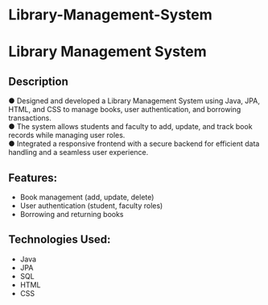 # Library-Management-System
# Library Management System

## Description
● Designed and developed a Library Management System using Java, JPA, HTML, and CSS to manage books, user authentication, and borrowing transactions.  
● The system allows students and faculty to add, update, and track book records while managing user roles.  
● Integrated a responsive frontend with a secure backend for efficient data handling and a seamless user experience.

## Features:
- Book management (add, update, delete)
- User authentication (student, faculty roles)
- Borrowing and returning books

## Technologies Used:
- Java
- JPA
- SQL
- HTML
- CSS
